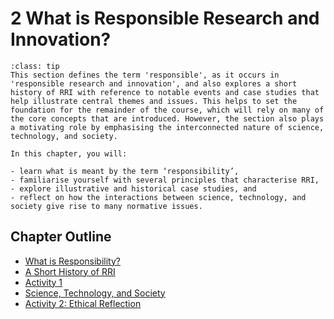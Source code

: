 # 2 What is Responsible Research and Innovation?

```{admonition} Summary
:class: tip
This section defines the term 'responsible', as it occurs in 'responsible research and innovation', and also explores a short history of RRI with reference to notable events and case studies that help illustrate central themes and issues. This helps to set the foundation for the remainder of the course, which will rely on many of the core concepts that are introduced. However, the section also plays a motivating role by emphasising the interconnected nature of science, technology, and society.
```

```{admonition} Learning Objectives
In this chapter, you will:

- learn what is meant by the term ‘responsibility’,
- familiarise yourself with several principles that characterise RRI,
- explore illustrative and historical case studies, and
- reflect on how the interactions between science, technology, and society give rise to many normative issues.
```

## Chapter Outline

- [What is Responsibility?](responsibility.md)
- [A Short History of RRI](history.md)
- [Activity 1](activity1.md)
- [Science, Technology, and Society](sts.md)
- [Activity 2: Ethical Reflection](activity2.md)
